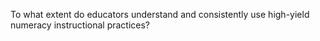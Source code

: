 To what extent do educators understand and consistently use high-yield numeracy instructional practices?
